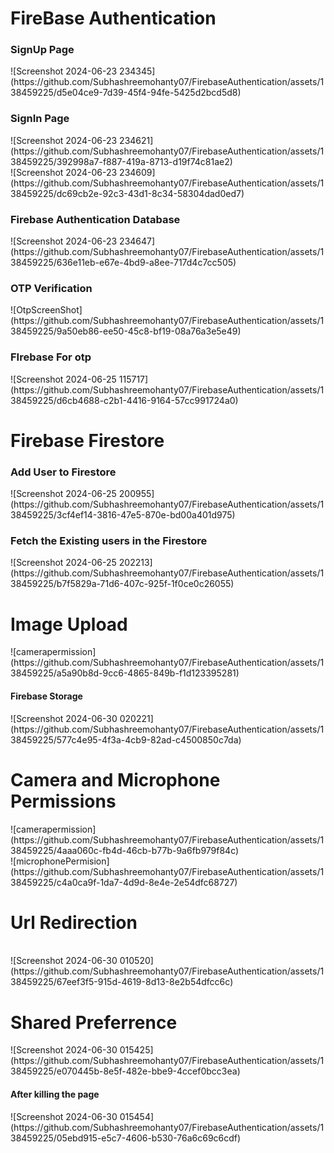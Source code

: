 <h1>FireBase Authentication</h1>
<h3>SignUp Page</h3>
![Screenshot 2024-06-23 234345](https://github.com/Subhashreemohanty07/FirebaseAuthentication/assets/138459225/d5e04ce9-7d39-45f4-94fe-5425d2bcd5d8)

<h3>SignIn Page</h3>
![Screenshot 2024-06-23 234621](https://github.com/Subhashreemohanty07/FirebaseAuthentication/assets/138459225/392998a7-f887-419a-8713-d19f74c81ae2)<br>
![Screenshot 2024-06-23 234609](https://github.com/Subhashreemohanty07/FirebaseAuthentication/assets/138459225/dc69cb2e-92c3-43d1-8c34-58304dad0ed7)
<h3>Firebase Authentication Database</h3>
![Screenshot 2024-06-23 234647](https://github.com/Subhashreemohanty07/FirebaseAuthentication/assets/138459225/636e11eb-e67e-4bd9-a8ee-717d4c7cc505)
<h3>OTP Verification</h3>
![OtpScreenShot](https://github.com/Subhashreemohanty07/FirebaseAuthentication/assets/138459225/9a50eb86-ee50-45c8-bf19-08a76a3e5e49)
<h3>FIrebase For otp</h3>
![Screenshot 2024-06-25 115717](https://github.com/Subhashreemohanty07/FirebaseAuthentication/assets/138459225/d6cb4688-c2b1-4416-9164-57cc991724a0)

<h1>Firebase Firestore</h1>
<h3>Add User to Firestore</h3>
![Screenshot 2024-06-25 200955](https://github.com/Subhashreemohanty07/FirebaseAuthentication/assets/138459225/3cf4ef14-3816-47e5-870e-bd00a401d975)
<h3>Fetch the Existing users in the Firestore</h3>
![Screenshot 2024-06-25 202213](https://github.com/Subhashreemohanty07/FirebaseAuthentication/assets/138459225/b7f5829a-71d6-407c-925f-1f0ce0c26055)
<h1>Image Upload</h1>
![camerapermission](https://github.com/Subhashreemohanty07/FirebaseAuthentication/assets/138459225/a5a90b8d-9cc6-4865-849b-f1d123395281)
<br><h4>Firebase Storage</h4>
![Screenshot 2024-06-30 020221](https://github.com/Subhashreemohanty07/FirebaseAuthentication/assets/138459225/577c4e95-4f3a-4cb9-82ad-c4500850c7da)

<h1>Camera and Microphone Permissions</h1>
![camerapermission](https://github.com/Subhashreemohanty07/FirebaseAuthentication/assets/138459225/4aaa060c-fb4d-46cb-b77b-9a6fb979f84c)
<br>
![microphonePermision](https://github.com/Subhashreemohanty07/FirebaseAuthentication/assets/138459225/c4a0ca9f-1da7-4d9d-8e4e-2e54dfc68727)
<h1>Url Redirection</h1>
<br>
![Screenshot 2024-06-30 010520](https://github.com/Subhashreemohanty07/FirebaseAuthentication/assets/138459225/67eef3f5-915d-4619-8d13-8e2b54dfcc6c)
<h1>Shared Preferrence</h1>
![Screenshot 2024-06-30 015425](https://github.com/Subhashreemohanty07/FirebaseAuthentication/assets/138459225/e070445b-8e5f-482e-bbe9-4ccef0bcc3ea)
<br><h4>After killing the page</h4>
![Screenshot 2024-06-30 015454](https://github.com/Subhashreemohanty07/FirebaseAuthentication/assets/138459225/05ebd915-e5c7-4606-b530-76a6c69c6cdf)



